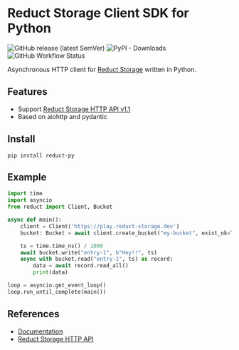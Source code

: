 # Reduct Storage Client SDK for Python

![GitHub release (latest SemVer)](https://img.shields.io/github/v/release/reduct-storage/reduct-py)
![PyPI - Downloads](https://img.shields.io/pypi/dm/reduct-py)
![GitHub Workflow Status](https://img.shields.io/github/workflow/status/reduct-storage/reduct-py/ci)

Asynchronous HTTP client for [Reduct Storage](https://reduct-storage.dev) written in Python.

## Features

* Support [Reduct Storage HTTP API v1.1](https://docs.reduct-storage.dev/http-api)
* Based on aiohttp and pydantic

## Install

```
pip install reduct-py
```

## Example

```python
import time
import asyncio
from reduct import Client, Bucket

async def main():
    client = Client('https://play.reduct-storage.dev')
    bucket: Bucket = await client.create_bucket("my-bucket", exist_ok=True)

    ts = time.time_ns() / 1000
    await bucket.write("entry-1", b"Hey!!", ts)
    async with bucket.read("entry-1", ts) as record:
        data = await record.read_all()
        print(data)

loop = asyncio.get_event_loop()
loop.run_until_complete(main())
```

## References

* [Documentation](http://reduct-py.rtfd.io/)
* [Reduct Storage HTTP API](https://docs.reduct-storage.dev/http-api)
